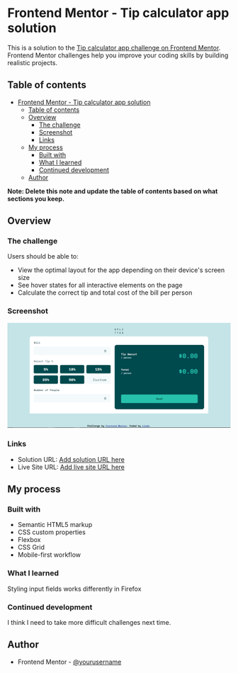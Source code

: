 # Frontend Mentor - Tip calculator app solution

This is a solution to the [Tip calculator app challenge on Frontend Mentor](https://www.frontendmentor.io/challenges/tip-calculator-app-ugJNGbJUX). Frontend Mentor challenges help you improve your coding skills by building realistic projects.

## Table of contents

- [Frontend Mentor - Tip calculator app solution](#frontend-mentor---tip-calculator-app-solution)
  - [Table of contents](#table-of-contents)
  - [Overview](#overview)
    - [The challenge](#the-challenge)
    - [Screenshot](#screenshot)
    - [Links](#links)
  - [My process](#my-process)
    - [Built with](#built-with)
    - [What I learned](#what-i-learned)
    - [Continued development](#continued-development)
  - [Author](#author)

**Note: Delete this note and update the table of contents based on what sections you keep.**

## Overview

### The challenge

Users should be able to:

- View the optimal layout for the app depending on their device's screen size
- See hover states for all interactive elements on the page
- Calculate the correct tip and total cost of the bill per person

### Screenshot

![](./screenshot.png)

### Links

- Solution URL: [Add solution URL here](https://github.com/Lindas-designs/tip-calculator.git)
- Live Site URL: [Add live site URL here](https://tip-calculator-linda.netlify.app/)

## My process

### Built with

- Semantic HTML5 markup
- CSS custom properties
- Flexbox
- CSS Grid
- Mobile-first workflow

### What I learned

Styling input fields works differently in Firefox

### Continued development

I think I need to take more difficult challenges next time.

## Author

- Frontend Mentor - [@yourusername](https://www.frontendmentor.io/profile/Lindas-designs)
